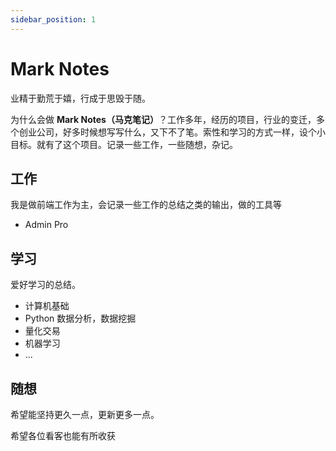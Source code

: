 ```yaml
---
sidebar_position: 1
---
```


# Mark Notes

  业精于勤荒于嬉，行成于思毁于随。

为什么会做 **Mark Notes（马克笔记）**？工作多年，经历的项目，行业的变迁，多个创业公司，好多时候想写写什么，又下不了笔。索性和学习的方式一样，设个小目标。就有了这个项目。记录一些工作，一些随想，杂记。

## 工作

我是做前端工作为主，会记录一些工作的总结之类的输出，做的工具等

- Admin Pro

## 学习

  爱好学习的总结。

- 计算机基础
- Python 数据分析，数据挖掘
- 量化交易
- 机器学习
- ...

## 随想

希望能坚持更久一点，更新更多一点。

希望各位看客也能有所收获
